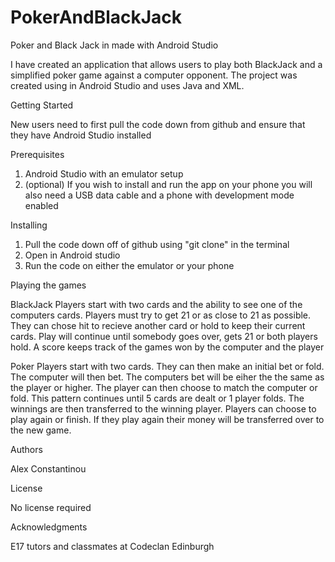 # PokerAndBlackJack
Poker and Black Jack in made with Android Studio

I have created an application that allows users to play both BlackJack and a simplified poker game against a computer opponent. The project was created using in Android Studio and uses Java and XML.

Getting Started

New users need to first pull the code down from github and ensure that they have Android Studio installed

Prerequisites

1. Android Studio with an emulator setup
2. (optional) If you wish to install and run the app on your phone you will also need a USB data cable and a phone with development mode enabled

Installing
1. Pull the code down off of github using "git clone" in the terminal
2. Open in Android studio
3. Run the code on either the emulator or your phone

Playing the games

BlackJack
Players start with two cards and the ability to see one of the computers cards. Players must try to get 21 or as close to 21 as possible. They can chose hit to recieve another card or hold to keep their current cards. Play will continue until somebody goes over, gets 21 or both players hold. A score keeps track of the games won by the computer and the player

Poker
Players start with two cards. They can then make an initial bet or fold. The computer will then bet. The computers bet will be eiher the the same as the player or higher. The player can then choose to match the computer or fold. This pattern continues until 5 cards are dealt or 1 player folds. The winnings are then transferred to the winning player. Players can choose to play again or finish. If they play again their money will be transferred over to the new game.

Authors

Alex Constantinou

License

No license required

Acknowledgments

E17 tutors and classmates at Codeclan Edinburgh
